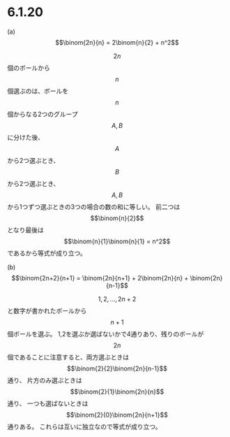 # 6.1.20

(a) $$\binom{2n}{n} = 2\binom{n}{2} + n^2$$

$$2n$$個のボールから$$n$$個選ぶのは、ボールを$$n$$個からなる2つのグループ$$A,B$$に分けた後、
$$A$$から2つ選ぶとき、$$B$$から2つ選ぶとき、$$A,B$$から1つずつ選ぶときの3つの場合の数の和に等しい。
前二つは$$\binom{n}{2}$$となり最後は$$\binom{n}{1}\binom{n}{1} = n^2$$であるから等式が成り立つ。

(b) $$\binom{2n+2}{n+1} = \binom{2n}{n+1} + 2\binom{2n}{n} + \binom{2n}{n-1}$$

$$1,2,\ldots,2n+2$$と数字が書かれたボールから$$n+1$$個ボールを選ぶ。
1,2を選ぶか選ばないかで4通りあり、残りのボールが$$2n$$個であることに注意すると、両方選ぶときは$$\binom{2}{2}\binom{2n}{n-1}$$通り、
片方のみ選ぶときは$$\binom{2}{1}\binom{2n}{n}$$通り、
一つも選ばないときは$$\binom{2}{0}\binom{2n}{n+1}$$通りある。
これらは互いに独立なので等式が成り立つ。
